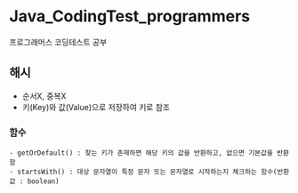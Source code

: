 # Java_CodingTest_programmers
프로그래머스 코딩테스트 공부

## 해시
- 순서X, 중복X
- 키(Key)와 값(Value)으로 저장하여 키로 참조 
### 함수
	- getOrDefault() : 찾는 키가 존재하면 해당 키의 값을 반환하고, 없으면 기본값을 반환함
	- startsWith() : 대상 문자열이 특정 문자 또는 문자열로 시작하는지 체크하는 함수(반환값 : boolean)